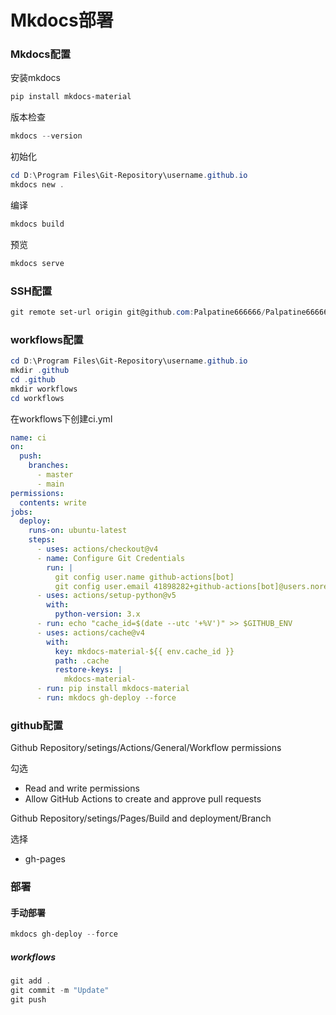 # Mkdocs部署
### Mkdocs配置
安装mkdocs
```powershell
pip install mkdocs-material
```

版本检查
```powershell
mkdocs --version
```

初始化
```powershell
cd D:\Program Files\Git-Repository\username.github.io
mkdocs new .
```

编译
```powershell
mkdocs build
```

预览
```powershell
mkdocs serve
```

### SSH配置
```powershell
git remote set-url origin git@github.com:Palpatine666666/Palpatine666666.github.io.git
```

### workflows配置
```powershell
cd D:\Program Files\Git-Repository\username.github.io
mkdir .github
cd .github
mkdir workflows
cd workflows
```

在workflows下创建ci.yml
```yml
name: ci
on:
  push:
    branches:
      - master
      - main
permissions:
  contents: write
jobs:
  deploy:
    runs-on: ubuntu-latest
    steps:
      - uses: actions/checkout@v4
      - name: Configure Git Credentials
        run: |
          git config user.name github-actions[bot]
          git config user.email 41898282+github-actions[bot]@users.noreply.github.com
      - uses: actions/setup-python@v5
        with:
          python-version: 3.x
      - run: echo "cache_id=$(date --utc '+%V')" >> $GITHUB_ENV
      - uses: actions/cache@v4
        with:
          key: mkdocs-material-${{ env.cache_id }}
          path: .cache
          restore-keys: |
            mkdocs-material-
      - run: pip install mkdocs-material
      - run: mkdocs gh-deploy --force
```

### github配置
Github Repository/setings/Actions/General/Workflow permissions

勾选

- Read and write permissions
- Allow GitHub Actions to create and approve pull requests

Github Repository/setings/Pages/Build and deployment/Branch

选择

- gh-pages


### 部署
#### 手动部署
```powershell
mkdocs gh-deploy --force
```
##### workflows
```powershell
git add .
git commit -m "Update"
git push
```